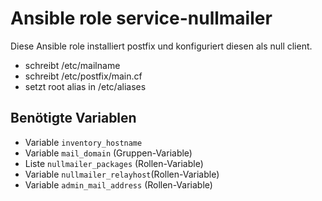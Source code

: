 # Ansible role service-nullmailer

Diese Ansible role installiert postfix und konfiguriert diesen als null client.

- schreibt /etc/mailname
- schreibt /etc/postfix/main.cf
- setzt root alias in /etc/aliases

## Benötigte Variablen

- Variable `inventory_hostname`
- Variable `mail_domain` (Gruppen-Variable)
- Liste `nullmailer_packages` (Rollen-Variable)
- Variable `nullmailer_relayhost`(Rollen-Variable)
- Variable `admin_mail_address` (Rollen-Variable)

